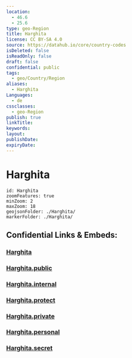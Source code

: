```yaml
---
location:
  - 46.6
  - 25.6
type: geo-Region
title: Harghita
license: CC BY-SA 4.0
source: https://datahub.io/core/country-codes
isDeleted: false
isReadOnly: false
draft: false
confidential: public
tags:
  - geo/Country/Region
aliases:
  - Harghita
Languages:
  - de
cssclasses:
  - geo-Region
publish: true
linkTitle:
keywords:
layout:
publishDate:
expiryDate:
---
```


# Harghita

```leaflet
id: Harghita
zoomFeatures: true 
minZoom: 2 
maxZoom: 18
geojsonFolder: ./Harghita/
markerFolder: ./Harghita/
```


## Confidential Links & Embeds: 

### [Harghita](/_Standards/Earth/Continent/Europe/Europe~East/Romania/Regions~Romania/Romania~Centru/Harghita.md) 

### [Harghita.public](/_public/Earth/Continent/Europe/Europe~East/Romania/Regions~Romania/Romania~Centru/Harghita.public.md) 

### [Harghita.internal](/_internal/Earth/Continent/Europe/Europe~East/Romania/Regions~Romania/Romania~Centru/Harghita.internal.md) 

### [Harghita.protect](/_protect/Earth/Continent/Europe/Europe~East/Romania/Regions~Romania/Romania~Centru/Harghita.protect.md) 

### [Harghita.private](/_private/Earth/Continent/Europe/Europe~East/Romania/Regions~Romania/Romania~Centru/Harghita.private.md) 

### [Harghita.personal](/_personal/Earth/Continent/Europe/Europe~East/Romania/Regions~Romania/Romania~Centru/Harghita.personal.md) 

### [Harghita.secret](/_secret/Earth/Continent/Europe/Europe~East/Romania/Regions~Romania/Romania~Centru/Harghita.secret.md)

